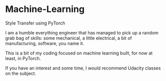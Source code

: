 # Machine-Learning
Style Transfer using PyTorch

I am a humble everything engineer that has managed to pick up a random grab bag of skills: some mechanical, a little electrical, a bit of manufacturing, software, you name it. 

This is a bit of my coding focused on machine learning built, for now at least, in PyTorch. 

If you have an interest and some time, I would recommend Udacity classes on the subject. 

